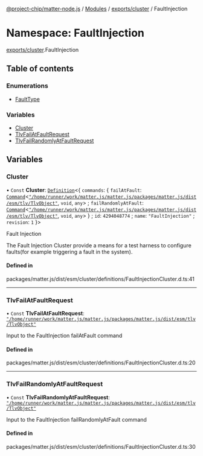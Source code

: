 [@project-chip/matter-node.js](../README.md) / [Modules](../modules.md) / [exports/cluster](exports_cluster.md) / FaultInjection

# Namespace: FaultInjection

[exports/cluster](exports_cluster.md).FaultInjection

## Table of contents

### Enumerations

- [FaultType](../enums/exports_cluster.FaultInjection.FaultType.md)

### Variables

- [Cluster](exports_cluster.FaultInjection.md#cluster)
- [TlvFailAtFaultRequest](exports_cluster.FaultInjection.md#tlvfailatfaultrequest)
- [TlvFailRandomlyAtFaultRequest](exports_cluster.FaultInjection.md#tlvfailrandomlyatfaultrequest)

## Variables

### Cluster

• `Const` **Cluster**: [`Definition`](exports_cluster.ClusterFactory.md#definition)\<\{ `commands`: \{ `failAtFault`: [`Command`](exports_cluster.md#command)\<[`"/home/runner/work/matter.js/matter.js/packages/matter.js/dist/esm/tlv/TlvObject"`](export._internal_.__home_runner_work_matter_js_matter_js_packages_matter_js_dist_esm_tlv_TlvObject_.md), `void`, `any`\> ; `failRandomlyAtFault`: [`Command`](exports_cluster.md#command)\<[`"/home/runner/work/matter.js/matter.js/packages/matter.js/dist/esm/tlv/TlvObject"`](export._internal_.__home_runner_work_matter_js_matter_js_packages_matter_js_dist_esm_tlv_TlvObject_.md), `void`, `any`\>  } ; `id`: ``4294048774`` ; `name`: ``"FaultInjection"`` ; `revision`: ``1``  }\>

Fault Injection

The Fault Injection Cluster provide a means for a test harness to configure faults(for example triggering a
fault in the system).

#### Defined in

packages/matter.js/dist/esm/cluster/definitions/FaultInjectionCluster.d.ts:41

___

### TlvFailAtFaultRequest

• `Const` **TlvFailAtFaultRequest**: [`"/home/runner/work/matter.js/matter.js/packages/matter.js/dist/esm/tlv/TlvObject"`](export._internal_.__home_runner_work_matter_js_matter_js_packages_matter_js_dist_esm_tlv_TlvObject_.md)

Input to the FaultInjection failAtFault command

#### Defined in

packages/matter.js/dist/esm/cluster/definitions/FaultInjectionCluster.d.ts:20

___

### TlvFailRandomlyAtFaultRequest

• `Const` **TlvFailRandomlyAtFaultRequest**: [`"/home/runner/work/matter.js/matter.js/packages/matter.js/dist/esm/tlv/TlvObject"`](export._internal_.__home_runner_work_matter_js_matter_js_packages_matter_js_dist_esm_tlv_TlvObject_.md)

Input to the FaultInjection failRandomlyAtFault command

#### Defined in

packages/matter.js/dist/esm/cluster/definitions/FaultInjectionCluster.d.ts:30
